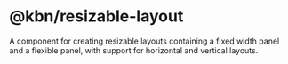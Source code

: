 # @kbn/resizable-layout

A component for creating resizable layouts containing a fixed width panel and a flexible panel, with support for horizontal and vertical layouts.

